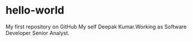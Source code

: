 hello-world
===========

My first repository on GitHub
My self Deepak Kumar.Working as Software Developer Senior Analyst.
